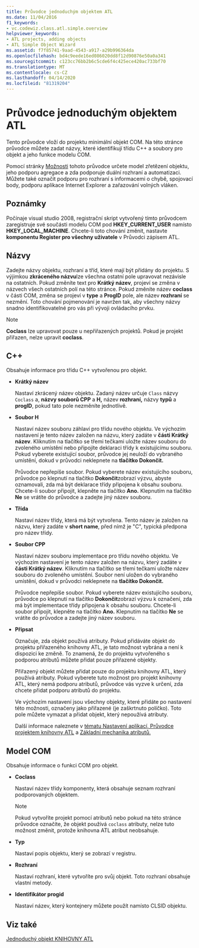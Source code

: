 ```yaml
---
title: Průvodce jednoduchým objektem ATL
ms.date: 11/04/2016
f1_keywords:
- vc.codewiz.class.atl.simple.overview
helpviewer_keywords:
- ATL projects, adding objects
- ATL Simple Object Wizard
ms.assetid: f7f85741-9aad-4543-a917-a29b996364da
ms.openlocfilehash: bd4c9eede16ed086020dd8f12d90876e50a0a341
ms.sourcegitcommit: c123cc76bb2b6c5cde6f4c425ece420ac733bf70
ms.translationtype: MT
ms.contentlocale: cs-CZ
ms.lasthandoff: 04/14/2020
ms.locfileid: "81319204"
---
```

# <a name="atl-simple-object-wizard"></a>Průvodce jednoduchým objektem ATL

Tento průvodce vloží do projektu minimální objekt COM. Na této stránce průvodce můžete zadat názvy, které identifikují třídu C++ a soubory pro objekt a jeho funkce modelu COM.

Pomocí stránky [Možnosti](../../atl/reference/options-atl-simple-object-wizard.md) tohoto průvodce určete model zřetězení objektu, jeho podporu agregace a zda podporuje duální rozhraní a automatizaci. Můžete také označit podporu pro rozhraní s informacemi o chybě, spojovací body, podporu aplikace Internet Explorer a zařazování volných vláken.

## <a name="remarks"></a>Poznámky

Počínaje visual studio 2008, registrační skript vytvořený tímto průvodcem zaregistruje své součásti modelu COM pod **HKEY_CURRENT_USER** namísto **HKEY_LOCAL_MACHINE**. Chcete-li toto chování změnit, nastavte **komponentu Register pro všechny uživatele** v Průvodci zápisem ATL.

## <a name="names"></a>Názvy

Zadejte názvy objektu, rozhraní a tříd, které mají být přidány do projektu. S výjimkou **zkráceného názvu**lze všechna ostatní pole upravovat nezávisle na ostatních. Pokud změníte text pro **Krátký název**, projeví se změna v názvech všech ostatních polí na této stránce. Pokud změníte název **coclass** v části COM, změna se projeví v **type** a **ProgID** pole, ale název **rozhraní** se nezmění. Toto chování pojmenování je navržen tak, aby všechny názvy snadno identifikovatelné pro vás při vývoji ovládacího prvku.

> [!NOTE]
> **Coclass** lze upravovat pouze u nepřiřazených projektů. Pokud je projekt přiřazen, nelze upravit **coclass**.

## <a name="c"></a>C++

Obsahuje informace pro třídu C++ vytvořenou pro objekt.

- **Krátký název**

   Nastaví zkrácený název objektu. Zadaný název určuje `Class` názvy `Coclass` a, **názvy souborů CPP** a **H,** název **rozhraní,** názvy **typů** a **progID**, pokud tato pole nezměníte jednotlivě.

- **Soubor H**

   Nastaví název souboru záhlaví pro třídu nového objektu. Ve výchozím nastavení je tento název založen na názvu, který zadáte v **části Krátký název**. Kliknutím na tlačítko se třemi tečkami uložte název souboru do zvoleného umístění nebo připojíte deklaraci třídy k existujícímu souboru. Pokud vyberete existující soubor, průvodce jej neuloží do vybraného umístění, dokud v průvodci neklepnete na **tlačítko Dokončit.**

   Průvodce nepřepíše soubor. Pokud vyberete název existujícího souboru, průvodce po klepnutí na tlačítko **Dokončit**zobrazí výzvu, abyste oznamovali, zda má být deklarace třídy připojena k obsahu souboru. Chcete-li soubor připojit, klepněte na tlačítko **Ano.** Klepnutím na tlačítko **Ne** se vrátíte do průvodce a zadejte jiný název souboru.

- **Třída**

   Nastaví název třídy, která má být vytvořena. Tento název je založen na názvu, který zadáte v **short name**, před nímž je "C", typická předpona pro název třídy.

- **Soubor CPP**

   Nastaví název souboru implementace pro třídu nového objektu. Ve výchozím nastavení je tento název založen na názvu, který zadáte v **části Krátký název**. Kliknutím na tlačítko se třemi tečkami uložte název souboru do zvoleného umístění. Soubor není uložen do vybraného umístění, dokud v průvodci neklepnete na **tlačítko Dokončit.**

   Průvodce nepřepíše soubor. Pokud vyberete název existujícího souboru, průvodce po klepnutí na tlačítko **Dokončit**zobrazí výzvu k označení, zda má být implementace třídy připojena k obsahu souboru. Chcete-li soubor připojit, klepněte na tlačítko **Ano.** Klepnutím na tlačítko **Ne** se vrátíte do průvodce a zadejte jiný název souboru.

- **Připsat**

   Označuje, zda objekt používá atributy. Pokud přidáváte objekt do projektu přiřazeného knihovny ATL, je tato možnost vybrána a není k dispozici ke změně. To znamená, že do projektu vytvořeného s podporou atributů můžete přidat pouze přiřazené objekty.

   Přiřazený objekt můžete přidat pouze do projektu knihovny ATL, který používá atributy. Pokud vyberete tuto možnost pro projekt knihovny ATL, který nemá podporu atributů, průvodce vás vyzve k určení, zda chcete přidat podporu atributů do projektu.

   Ve výchozím nastavení jsou všechny objekty, které přidáte po nastavení této možnosti, označeny jako přiřazené (je zaškrtnuto políčko). Toto pole můžete vymazat a přidat objekt, který nepoužívá atributy.

   Další informace naleznete v [tématu Nastavení aplikací, Průvodce projektem knihovny ATL](../../atl/reference/application-settings-atl-project-wizard.md) a [Základní mechanika atributů.](../../windows/basic-mechanics-of-attributes.md)

## <a name="com"></a>Model COM

Obsahuje informace o funkci COM pro objekt.

- **Coclass**

   Nastaví název třídy komponenty, která obsahuje seznam rozhraní podporovaných objektem.

   > [!NOTE]
   > Pokud vytvoříte projekt pomocí atributů nebo pokud na této stránce průvodce označíte, že objekt používá `coclass` atributy, nelze tuto možnost změnit, protože knihovna ATL atribut neobsahuje.

- **Typ**

   Nastaví popis objektu, který se zobrazí v registru.

- **Rozhraní**

   Nastaví rozhraní, které vytvoříte pro svůj objekt. Toto rozhraní obsahuje vlastní metody.

- **Identifikátor progid**

   Nastaví název, který kontejnery můžete použít namísto CLSID objektu.

## <a name="see-also"></a>Viz také

[Jednoduchý objekt KNIHOVNY ATL](../../atl/reference/adding-an-atl-simple-object.md)
